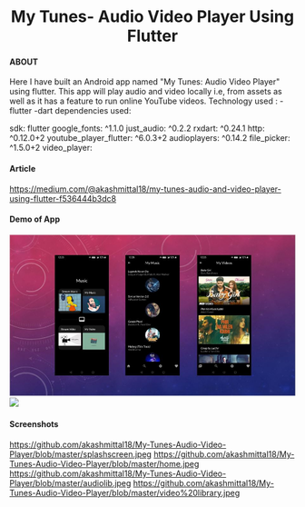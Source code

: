 <h1 align="center">My Tunes- Audio Video Player Using Flutter</h1>

#### ABOUT

Here I have built an Android app named "My Tunes: Audio Video Player" using flutter. This app will play audio and video locally i.e, from assets as well as it has a feature to run online YouTube videos.
Technology used : -flutter -dart 
dependencies used: 

  sdk: flutter
  google_fonts: ^1.1.0
  just_audio: ^0.2.2
  rxdart: ^0.24.1
  http: ^0.12.0+2
  youtube_player_flutter: ^6.0.3+2
  audioplayers: ^0.14.2
  file_picker: ^1.5.0+2
  video_player:



#### Article

https://medium.com/@akashmittal18/my-tunes-audio-and-video-player-using-flutter-f536444b3dc8


#### Demo of App
<img src="https://github.com/akashmittal18/My-Tunes-Audio-Video-Player/blob/master/app.JPG">
<img src="https://github.com/akashmittal18/My-Tunes-Audio-Video-Player/blob/master/full.gif">

#### Screenshots
https://github.com/akashmittal18/My-Tunes-Audio-Video-Player/blob/master/splashscreen.jpeg
https://github.com/akashmittal18/My-Tunes-Audio-Video-Player/blob/master/home.jpeg
https://github.com/akashmittal18/My-Tunes-Audio-Video-Player/blob/master/audiolib.jpeg
https://github.com/akashmittal18/My-Tunes-Audio-Video-Player/blob/master/video%20library.jpeg